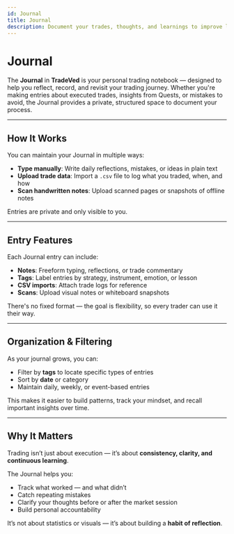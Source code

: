 ```yaml
---
id: Journal
title: Journal
description: Document your trades, thoughts, and learnings to improve long-term trading consistency.
---
```


# Journal

The **Journal** in **TradeVed** is your personal trading notebook — designed to help you reflect, record, and revisit your trading journey. Whether you're making entries about executed trades, insights from Quests, or mistakes to avoid, the Journal provides a private, structured space to document your process.

---

## How It Works

You can maintain your Journal in multiple ways:

- **Type manually**: Write daily reflections, mistakes, or ideas in plain text
- **Upload trade data**: Import a `.csv` file to log what you traded, when, and how
- **Scan handwritten notes**: Upload scanned pages or snapshots of offline notes

Entries are private and only visible to you.

---

## Entry Features

Each Journal entry can include:

- **Notes**: Freeform typing, reflections, or trade commentary
- **Tags**: Label entries by strategy, instrument, emotion, or lesson
- **CSV imports**: Attach trade logs for reference
- **Scans**: Upload visual notes or whiteboard snapshots

There's no fixed format — the goal is flexibility, so every trader can use it their way.

---

## Organization & Filtering

As your journal grows, you can:

- Filter by **tags** to locate specific types of entries
- Sort by **date** or category
- Maintain daily, weekly, or event-based entries

This makes it easier to build patterns, track your mindset, and recall important insights over time.

---

## Why It Matters

Trading isn’t just about execution — it’s about **consistency, clarity, and continuous learning**.

The Journal helps you:

- Track what worked — and what didn’t
- Catch repeating mistakes
- Clarify your thoughts before or after the market session
- Build personal accountability

It’s not about statistics or visuals — it’s about building a **habit of reflection**.

